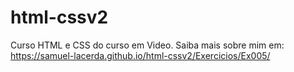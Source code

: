 # html-cssv2
Curso HTML e CSS do curso em Video.
Saiba mais sobre mim em: https://samuel-lacerda.github.io/html-cssv2/Exercicios/Ex005/